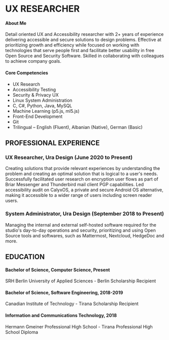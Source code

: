 # UX RESEARCHER #

#### About Me ####
Detail oriented UX and Accessibility researcher with 2+ years of experience delivering accessible and secure solutions to design problems. Effective at prioritizing growth and efficiency while focused on working with technologies that serve people first and facilitate better usability in free Open Source and Security Software. Skilled in collaborating with colleagues to achieve company goals.
#### Core Competencies ####
* UX Research
* Accessibility Testing
* Security & Privacy UX
* Linux System Administration
* C, C#, Python, Java, MySQL
* Machine Learning (p5.js, ml5.js)
* Front-End Development
* Git
* Trilingual – English (Fluent), Albanian (Native), German (Basic)



## PROFESSIONAL EXPERIENCE ##
### UX Researcher, Ura Design (June 2020 to Present) ###
Creating solutions that provide relevant experiences by understanding the problem and creating an optimal solution that is logical to a user's needs. Successfully facilitated user research on encryption user flows as part of Briar Messenger and Thunderbird mail client PGP capabilities. Led accessibility audit on CalyxOS, a private and secure Android OS alternative, making it accessible to a wider range of users including screen reader users.
### System Administrator, Ura Design (September 2018 to Present) ###
Managing the internal and external self-hosted software required for the studio's day-to-day operations and security, prioritizing and using Open Source tools and softwares, such as Mattermost, Nextcloud, HedgeDoc and more.




## EDUCATION ##
#### Bachelor of Science, Computer Science, Present ####
SRH Berlin University of Applied Sciences - Berlin
Scholarship Recipient

#### Bachelor of Science, Software Engineering, 2018-2019 ####
Canadian Institute of Technology - Tirana
Scholarship Recipient

#### Information and Communications Technology, 2018 ####
Hermann Gmeiner Professional High School - Tirana
Professional High School Diploma


